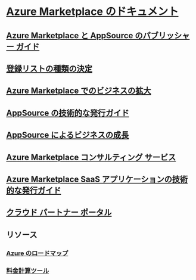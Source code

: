 # [Azure Marketplace のドキュメント](index.md)
## [Azure Marketplace と AppSource のパブリッシャー ガイド](marketplace-publishers-guide.md)
## [登録リストの種類の決定](determine-your-listing-type.md)
## [Azure Marketplace でのビジネスの拡大](grow-your-business-azure-marketplace.md)
## [AppSource の技術的な発行ガイド](marketplace-what-is-appsource.md)
## [AppSource によるビジネスの成長](marketplace-grow-your-business-with-appsource.md)
## [Azure Marketplace コンサルティング サービス](consulting-services.md)
## [Azure Marketplace SaaS アプリケーションの技術的な発行ガイド](marketplace-saas-applications-technical-publishing-guide.md)
## [クラウド パートナー ポータル](./cloud-partner-portal/cloud-partner-portal-what-is-the-cloud-partner-portal.md)
## リソース
### [Azure のロードマップ](https://azure.microsoft.com/roadmap/)
### [料金計算ツール](https://azure.microsoft.com/pricing/calculator/)
